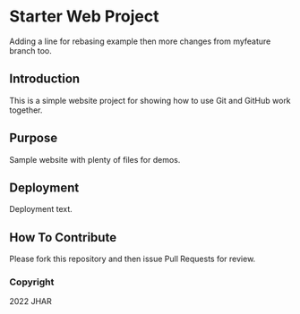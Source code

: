 # Starter Web Project

Adding a line for rebasing example then more changes from myfeature branch too.

## Introduction

This is a simple website project for showing how to use Git and GitHub work together.

## Purpose

Sample website with plenty of files for demos.

## Deployment
Deployment text.

## How To Contribute

Please fork this repository and then issue Pull Requests for review.

### Copyright

2022 JHAR